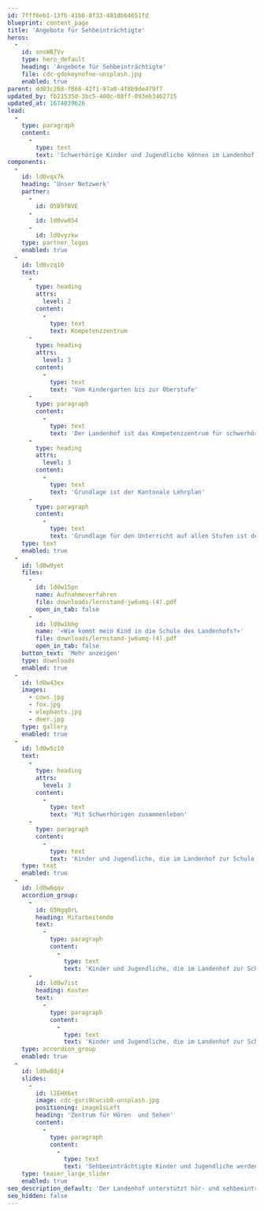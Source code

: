 ```yaml
---
id: 7fff6eb1-13fb-41b8-8f33-481db64651fd
blueprint: content_page
title: 'Angebote für Sehbeinträchtigte'
heros:
  -
    id: snsWB7Vv
    type: hero_default
    heading: 'Angebote für Sehbeinträchtigte'
    file: cdc-gdokeynofne-unsplash.jpg
    enabled: true
parent: dd03c268-f866-42f1-97a0-4f8b9de479f7
updated_by: fb21535d-3bc5-408c-88ff-093eb3462715
updated_at: 1674039626
lead:
  -
    type: paragraph
    content:
      -
        type: text
        text: 'Schwerhörige Kinder und Jugendliche können im Landenhof alle Schulstufen der Aargauer Volksschule besuchen – vom Kindergarten über die Primarschule bis zur Bezirks-, Sekundar- oder Realschule. Schülerinnen und Schüler können im Internat am Landenhof wohnen. Wer noch nicht weiss, welchen Beruf sie/er lernen will, kann das Brückenjahr absolvieren.'
components:
  -
    id: ld0vqx7k
    heading: 'Unser Netzwerk'
    partner:
      -
        id: O5B9fBVE
      -
        id: ld0vw054
      -
        id: ld0vyzkw
    type: partner_logos
    enabled: true
  -
    id: ld0vzq10
    text:
      -
        type: heading
        attrs:
          level: 2
        content:
          -
            type: text
            text: Kompetenzzentrum
      -
        type: heading
        attrs:
          level: 3
        content:
          -
            type: text
            text: 'Vom Kindergarten bis zur Oberstufe'
      -
        type: paragraph
        content:
          -
            type: text
            text: 'Der Landenhof ist das Kompetenzzentrum für schwerhörige Kinder und Jugendliche im Kanton Aargau. Hier können sie alle Schulstufen der Aargauer Volksschule besuchen – vom Kindergarten über die Primarschule bis zur Bezirks-, Sekundar- oder Realschule. Schülerinnen und Schüler können im Internat am Landenhof wohnen. Wer noch nicht weiss, welchen Beruf sie/er lernen will, kann das Brückenjahr absolvieren.'
      -
        type: heading
        attrs:
          level: 3
        content:
          -
            type: text
            text: 'Grundlage ist der Kantonale Lehrplan'
      -
        type: paragraph
        content:
          -
            type: text
            text: 'Grundlage für den Unterricht auf allen Stufen ist der Lehrplan des Kantons Aargau, der Unterricht ist aber speziell auf die Bedürfnisse von Schwerhörigen ausgerichtet (kleine Klassen, optimale Raumakustik, Visualisierungshilfen, von den Lippen lesen können). Die Sprache müssen die Schülerinnen und Schüler vorwiegend über das Gehör wahrnehmen.'
    type: text
    enabled: true
  -
    id: ld0w0yet
    files:
      -
        id: ld0w15pn
        name: Aufnahmeverfahren
        file: downloads/lernstand-jw6umq-(4).pdf
        open_in_tab: false
      -
        id: ld0w1bhg
        name: '«Wie kommt mein Kind in die Schule des Landenhofs?»'
        file: downloads/lernstand-jw6umq-(4).pdf
        open_in_tab: false
    button_text: 'Mehr anzeigen'
    type: downloads
    enabled: true
  -
    id: ld0w43ex
    images:
      - cows.jpg
      - fox.jpg
      - elephants.jpg
      - deer.jpg
    type: gallery
    enabled: true
  -
    id: ld0w5z10
    text:
      -
        type: heading
        attrs:
          level: 3
        content:
          -
            type: text
            text: 'Mit Schwerhörigen zusammenleben'
      -
        type: paragraph
        content:
          -
            type: text
            text: 'Kinder und Jugendliche, die im Landenhof zur Schule gehen, können auch hier wohnen oder den Tageshort besuchen. Im Internat leben sie ihrem Alter entsprechend in einer der Wohngruppen, wo sie viermal in der Woche auch über Nacht bleiben. Aufnahme finden Schülerinnen und Schüler, die einen weiten Anreiseweg      haben oder deren Sprachpraxis zuhause beschränkt ist. Und wer ganz bewusst mit anderen Schwerhörigen zusammenleben und damit sein Selbstbewusstsein stärken will, ist hier richtig.'
    type: text
    enabled: true
  -
    id: ld0w6qqv
    accordion_group:
      -
        id: G5Hgq0rL
        heading: Mitarbeitende
        text:
          -
            type: paragraph
            content:
              -
                type: text
                text: 'Kinder und Jugendliche, die im Landenhof zur Schule gehen, können auch hier wohnen oder den Tageshort besuchen. Im Internat leben sie ihrem Alter entsprechend in einer der Wohngruppen, wo sie viermal in der Woche auch über Nacht bleiben. Aufnahme finden Schülerinnen und Schüler, die einen weiten Anreiseweg      haben oder deren Sprachpraxis zuhause beschränkt ist. Und wer ganz bewusst mit anderen Schwerhörigen zusammenleben und damit sein Selbstbewusstsein stärken will, ist hier richtig.'
      -
        id: ld0w7ist
        heading: Kosten
        text:
          -
            type: paragraph
            content:
              -
                type: text
                text: 'Kinder und Jugendliche, die im Landenhof zur Schule gehen, können auch hier wohnen oder den Tageshort besuchen. Im Internat leben sie ihrem Alter entsprechend in einer der Wohngruppen, wo sie viermal in der Woche auch über Nacht bleiben. Aufnahme finden Schülerinnen und Schüler, die einen weiten Anreiseweg      haben oder deren Sprachpraxis zuhause beschränkt ist. Und wer ganz bewusst mit anderen Schwerhörigen zusammenleben und damit sein Selbstbewusstsein stärken will, ist hier richtig.'
    type: accordion_group
    enabled: true
  -
    id: ld0w8dj4
    slides:
      -
        id: l2EHX6et
        image: cdc-gsri9cwcib0-unsplash.jpg
        positioning: imageIsLeft
        heading: 'Zentrum für Hören  und Sehen'
        content:
          -
            type: paragraph
            content:
              -
                type: text
                text: 'Sehbeeinträchtigte Kinder und Jugendliche werden in der Regelschule beraten und begleitet.'
    type: teaser_large_slider
    enabled: true
seo_description_default: 'Der Landenhof unterstützt hör- und sehbeeinträchtigte Kinder & Jugendliche in ihrem selbstbestimmten Leben durch Förderung ihrer Fähigkeiten & Entwicklung'
seo_hidden: false
---
```


